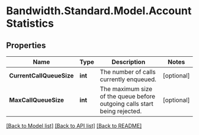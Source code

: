 # Bandwidth.Standard.Model.AccountStatistics

## Properties

Name | Type | Description | Notes
------------ | ------------- | ------------- | -------------
**CurrentCallQueueSize** | **int** | The number of calls currently enqueued. | [optional] 
**MaxCallQueueSize** | **int** | The maximum size of the queue before outgoing calls start being rejected. | [optional] 

[[Back to Model list]](../README.md#documentation-for-models) [[Back to API list]](../README.md#documentation-for-api-endpoints) [[Back to README]](../README.md)

